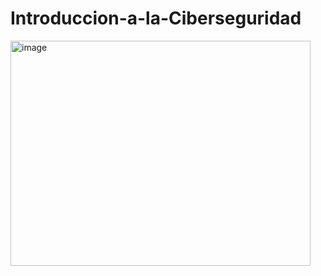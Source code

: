 # Introduccion-a-la-Ciberseguridad

<img width="480" height="360" alt="image" src="https://github.com/user-attachments/assets/d1729941-1e6f-4411-93b0-33ee76d0447e" />
